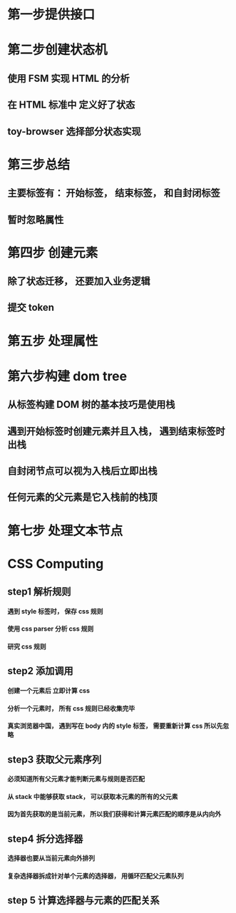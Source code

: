 # 第一步提供接口

# 第二步创建状态机

## 使用 FSM 实现 HTML 的分析

## 在 HTML 标准中 定义好了状态

## toy-browser 选择部分状态实现

# 第三步总结

## 主要标签有： 开始标签， 结束标签， 和自封闭标签

## 暂时忽略属性

# 第四步 创建元素

## 除了状态迁移， 还要加入业务逻辑

## 提交 token

# 第五步 处理属性

# 第六步构建 dom tree

## 从标签构建 DOM 树的基本技巧是使用栈

## 遇到开始标签时创建元素并且入栈， 遇到结束标签时出栈

## 自封闭节点可以视为入栈后立即出栈

## 任何元素的父元素是它入栈前的栈顶

# 第七步 处理文本节点

# CSS Computing

## step1 解析规则

#### 遇到 style 标签时， 保存 css 规则

#### 使用 css parser 分析 css 规则

#### 研究 css 规则

## step2 添加调用

#### 创建一个元素后 立即计算 css

#### 分析一个元素时， 所有 css 规则已经收集完毕

#### 真实浏览器中国， 遇到写在 body 内的 style 标签， 需要重新计算 css 所以先忽略

## step3 获取父元素序列

#### 必须知道所有父元素才能判断元素与规则是否匹配

#### 从 stack 中能够获取 stack， 可以获取本元素的所有的父元素

#### 因为首先获取的是当前元素， 所以我们获得和计算元素匹配的顺序是从内向外

## step4 拆分选择器

#### 选择器也要从当前元素向外排列

#### 复杂选择器拆成针对单个元素的选择器， 用循环匹配父元素队列

## step 5 计算选择器与元素的匹配关系
